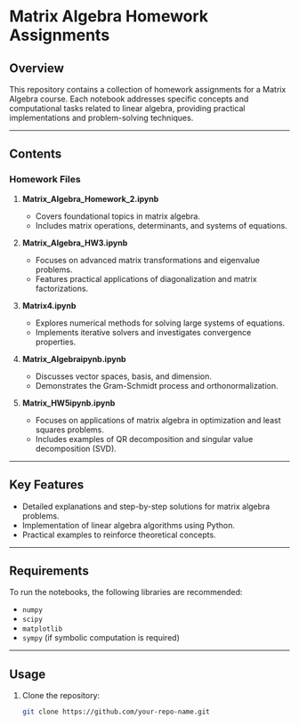 # Matrix Algebra Homework Assignments

## Overview

This repository contains a collection of homework assignments for a Matrix Algebra course. Each notebook addresses specific concepts and computational tasks related to linear algebra, providing practical implementations and problem-solving techniques.

---

## Contents

### Homework Files
1. **Matrix_Algebra_Homework_2.ipynb**
   - Covers foundational topics in matrix algebra.
   - Includes matrix operations, determinants, and systems of equations.

2. **Matrix_Algebra_HW3.ipynb**
   - Focuses on advanced matrix transformations and eigenvalue problems.
   - Features practical applications of diagonalization and matrix factorizations.

3. **Matrix4.ipynb**
   - Explores numerical methods for solving large systems of equations.
   - Implements iterative solvers and investigates convergence properties.

4. **Matrix_Algebraipynb.ipynb**
   - Discusses vector spaces, basis, and dimension.
   - Demonstrates the Gram-Schmidt process and orthonormalization.

5. **Matrix_HW5ipynb.ipynb**
   - Focuses on applications of matrix algebra in optimization and least squares problems.
   - Includes examples of QR decomposition and singular value decomposition (SVD).

---

## Key Features
- Detailed explanations and step-by-step solutions for matrix algebra problems.
- Implementation of linear algebra algorithms using Python.
- Practical examples to reinforce theoretical concepts.

---

## Requirements
To run the notebooks, the following libraries are recommended:
- `numpy`
- `scipy`
- `matplotlib`
- `sympy` (if symbolic computation is required)

---

## Usage
1. Clone the repository:
   ```bash
   git clone https://github.com/your-repo-name.git
